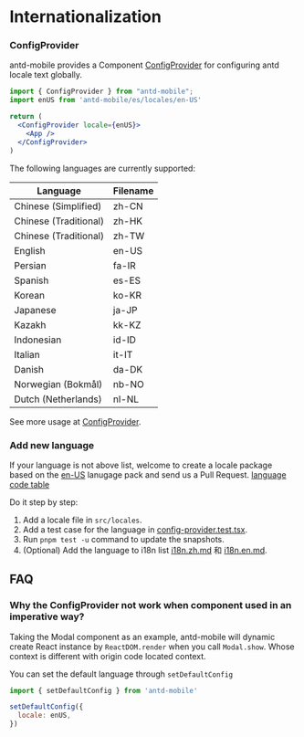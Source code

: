 # Internationalization

### ConfigProvider

antd-mobile provides a Component [ConfigProvider](../components/config-provider) for configuring antd locale text globally.

```jsx
import { ConfigProvider } from "antd-mobile";
import enUS from 'antd-mobile/es/locales/en-US'

return (
  <ConfigProvider locale={enUS}>
    <App />
  </ConfigProvider>
)
```

The following languages are currently supported:

| Language              | Filename |
| --------------------- | -------- |
| Chinese (Simplified)  | zh-CN    |
| Chinese (Traditional) | zh-HK    |
| Chinese (Traditional) | zh-TW    |
| English               | en-US    |
| Persian               | fa-IR    |
| Spanish               | es-ES    |
| Korean                | ko-KR    |
| Japanese              | ja-JP    |
| Kazakh                | kk-KZ    |
| Indonesian            | id-ID    |
| Italian               | it-IT    |
| Danish                | da-DK    |
| Norwegian (Bokmål)    | nb-NO    |
| Dutch (Netherlands)   | nl-NL    |

See more usage at [ConfigProvider](../components/config-provider).

### Add new language

If your language is not above list, welcome to create a locale package based on the [en-US](https://github.com/ant-design/ant-design-mobile/blob/master/src/locales/en-US.ts) lanugage pack and send us a Pull Request. [language code table](http://www.lingoes.net/en/translator/langcode.htm)

Do it step by step:

1. Add a locale file in `src/locales`.
2. Add a test case for the language in [config-provider.test.tsx](https://github.com/ant-design/ant-design-mobile/blob/master/src/components/config-provider/tests/config-provider.test.tsx).
3. Run `pnpm test -u` command to update the snapshots.
4. (Optional) Add the language to i18n list [i18n.zh.md](https://github.com/ant-design/ant-design-mobile/blob/master/docs/guide/i18n.zh.md) 和 [i18n.en.md](https://github.com/ant-design/ant-design-mobile/blob/master/docs/guide/i18n.en.md).

## FAQ

### Why the ConfigProvider not work when component used in an imperative way?

Taking the Modal component as an example, antd-mobile will dynamic create React instance by `ReactDOM.render` when you call `Modal.show`. Whose context is different with origin code located context.

You can set the default language through `setDefaultConfig`

```jsx
import { setDefaultConfig } from 'antd-mobile'

setDefaultConfig({
  locale: enUS,
})
```
